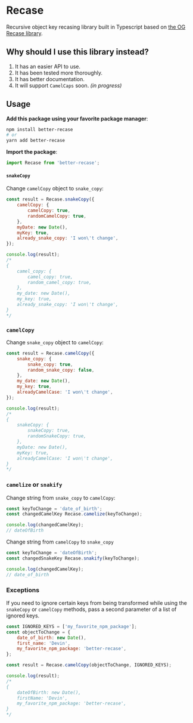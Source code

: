 # Recase

Recursive object key recasing library built in Typescript based on
[the OG Recase library](https://github.com/solderjs/recase-js).

## Why should I use this library instead?
1. It has an easier API to use.
2. It has been tested more thoroughly.
3. It has better documentation.
4. It will support `CamelCaps` soon. _(in progress)_

## Usage

**Add this package using your favorite package manager**:

```bash
npm install better-recase
# or
yarn add better-recase
```

**Import the package**:

```javascript
import Recase from 'better-recase';
```

#### `snakeCopy`
Change `camelCopy` object to `snake_copy`:

```javascript
const result = Recase.snakeCopy({
    camelCopy: {
        camelCopy: true,
        randomCamelCopy: true,
    },
    myDate: new Date(),
    myKey: true,
    already_snake_copy: 'I won\'t change',
});

console.log(result);
/*
{
    camel_copy: {
        camel_copy: true,
        random_camel_copy: true,
    },
    my_date: new Date(),
    my_key: true,
    already_snake_copy: 'I won\'t change',
}
*/
```

### `camelCopy`
Change `snake_copy` object to `camelCopy`:

```javascript
const result = Recase.camelCopy({
    snake_copy: {
        snake_copy: true,
        random_snake_copy: false,
    },
    my_date: new Date(),
    my_key: true,
    alreadyCamelCase: 'I won\'t change',
});

console.log(result);
/*
{
    snakeCopy: {
        snakeCopy: true,
        randomSnakeCopy: true,
    },
    myDate: new Date(),
    myKey: true,
    alreadyCamelCase: 'I won\'t change',
}
*/
```

### `camelize` or `snakify`
Change string from `snake_copy` to `camelCopy`:

```javascript
const keyToChange = 'date_of_birth';
const changedCamelKey Recase.camelize(keyToChange);

console.log(changedCamelKey);
// dateOfBirth
```

Change string from `camelCopy` to `snake_copy`

```javascript
const keyToChange = 'dateOfBirth';
const changedSnakeKey Recase.snakify(keyToChange);

console.log(changedCamelKey);
// date_of_birth
```

### Exceptions

If you need to ignore certain keys from being transformed while using the `snakeCopy` or `camelCopy` methods, pass a second parameter of a list of ignored keys.

```javascript
const IGNORED_KEYS = ['my_favorite_npm_package'];
const objectToChange = {
    date_of_birth: new Date(),
    first_name: 'Devin',
    my_favorite_npm_package: 'better-recase',
};

const result = Recase.camelCopy(objectToChange, IGNORED_KEYS);

console.log(result);
/*
{
    dateOfBirth: new Date(),
    firstName: 'Devin',
    my_favorite_npm_package: 'better-recase',
}
*/
```
